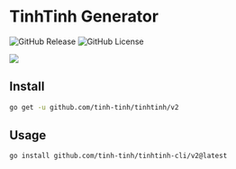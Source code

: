 # TinhTinh Generator

<div>
<img alt="GitHub Release" src="https://img.shields.io/github/v/release/tinh-tinh/tinhtinh-cli">
<img alt="GitHub License" src="https://img.shields.io/github/license/tinh-tinh/tinhtinh-cli">
</div>

![](https://avatars.githubusercontent.com/u/178628733?s=400&u=2a8230486a43595a03a6f9f204e54a0046ce0cc4&v=4)

## Install

```bash
go get -u github.com/tinh-tinh/tinhtinh/v2
```

## Usage

```
go install github.com/tinh-tinh/tinhtinh-cli/v2@latest
```
